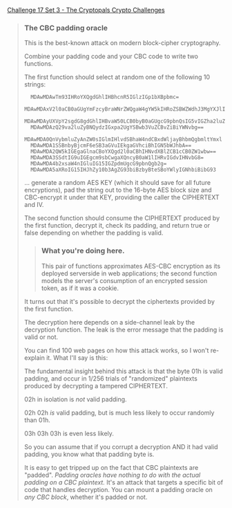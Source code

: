 [Challenge 17 Set 3 - The Cryptopals Crypto Challenges](https://cryptopals.com/sets/3/challenges/17)

> ### The CBC padding oracle
>
> This is the best-known attack on modern block-cipher cryptography.
>
> Combine your padding code and your CBC code to write two functions.
>
> The first function should select at random one of the following 10 strings:
>
>       MDAwMDAwTm93IHRoYXQgdGhlIHBhcnR5IGlzIGp1bXBpbmc=
>       MDAwMDAxV2l0aCB0aGUgYmFzcyBraWNrZWQgaW4gYW5kIHRoZSBWZWdhJ3MgYXJlIHB1bXBpbic=
>       MDAwMDAyUXVpY2sgdG8gdGhlIHBvaW50LCB0byB0aGUgcG9pbnQsIG5vIGZha2luZw==
>       MDAwMDAzQ29va2luZyBNQydzIGxpa2UgYSBwb3VuZCBvZiBiYWNvbg==
>       MDAwMDA0QnVybmluZyAnZW0sIGlmIHlvdSBhaW4ndCBxdWljayBhbmQgbmltYmxl
>       MDAwMDA1SSBnbyBjcmF6eSB3aGVuIEkgaGVhciBhIGN5bWJhbA==
>       MDAwMDA2QW5kIGEgaGlnaCBoYXQgd2l0aCBhIHNvdXBlZCB1cCB0ZW1wbw==
>       MDAwMDA3SSdtIG9uIGEgcm9sbCwgaXQncyB0aW1lIHRvIGdvIHNvbG8=
>       MDAwMDA4b2xsaW4nIGluIG15IGZpdmUgcG9pbnQgb2g=
>       MDAwMDA5aXRoIG15IHJhZy10b3AgZG93biBzbyBteSBoYWlyIGNhbiBibG93
>
> ... generate a random AES KEY (which it should save for all future encryptions), pad the string out to the 16-byte AES block size and CBC-encrypt it under that KEY, providing the caller the CIPHERTEXT and IV.
>
> The second function should consume the CIPHERTEXT produced by the first function, decrypt it, check its padding, and return true or false depending on whether the padding is valid.
>
> > ### What you're doing here.
> > This pair of functions approximates AES-CBC encryption as its deployed serverside in web applications; the second function models the server's consumption of an encrypted session token, as if it was a cookie.
>
> It turns out that it's possible to decrypt the ciphertexts provided by the first function.
>
> The decryption here depends on a side-channel leak by the decryption function. The leak is the error message that the padding is valid or not.
>
> You can find 100 web pages on how this attack works, so I won't re-explain it. What I'll say is this:
>
> The fundamental insight behind this attack is that the byte 01h is valid padding, and occur in 1/256 trials of "randomized" plaintexts produced by decrypting a tampered CIPHERTEXT.
>
> 02h in isolation is _not_ valid padding.
>
> 02h 02h _is_ valid padding, but is much less likely to occur randomly than 01h.
>
> 03h 03h 03h is even less likely.
>
> So you can assume that if you corrupt a decryption AND it had valid padding, you know what that padding byte is.
>
> It is easy to get tripped up on the fact that CBC plaintexts are "padded". _Padding oracles have nothing to do with the actual padding on a CBC plaintext._ It's an attack that targets a specific bit of code that handles decryption. You can mount a padding oracle on _any CBC block_, whether it's padded or not.